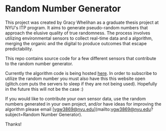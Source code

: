 # Random Number Generator

This project was created by Gracy Whelihan as a graduate thesis project at NYU's ITP program. It aims to generate pseudo-random numbers that approach the elusive quality of true randomness. The process involves utilizing environmental sensors to collect real-time data and a algorithm, merging the organic and the digital to produce outcomes that escape predictability. 

This repo contains source code for a few different sensors that contribute to the random number generator.

Currently the algorithm code is being hosted [here](https://5695152282714844.glitch.me/). In order to subscribe to utilize the random number you must also have this this website open (glitch.com puts the servers to sleep if they are not being used). Hopefully in the future this will not be the case :) 

If you would like to contribute your own sensor data, use the random numbers generated in your own project, and/or have ideas for improving the algorithm please email [vgw3869@nyu.edu](mailto:vgw3869@nyu.edu?subject=Random Number Generator). 

Thanks!
